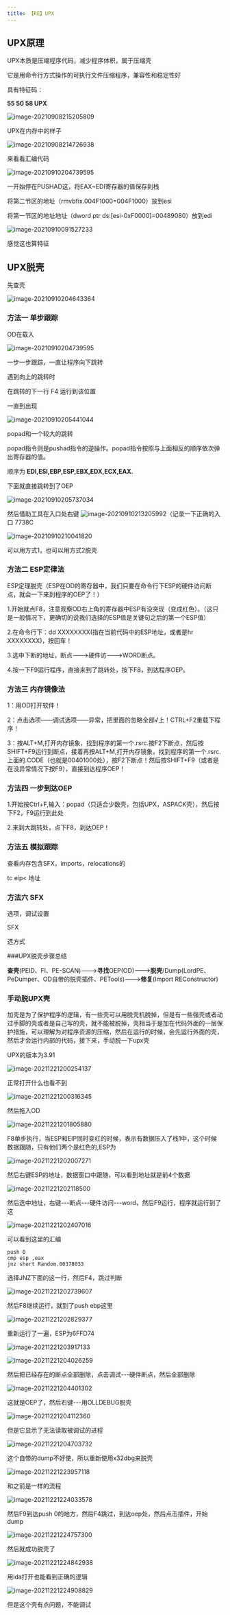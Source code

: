 ```yaml
---
title: 【RE】UPX
---
```




## UPX原理

UPX本质是压缩程序代码，减少程序体积，属于压缩壳

它是用命令行方式操作的可执行文件压缩程序，兼容性和稳定性好

具有特征码：

**55 50 58 UPX**

![image-20210908215205809](/images/UPX/image-20210908215205809.png)

UPX在内存中的样子

![image-20210908214726938](/images/UPX/image-20210908214726938.png)

来看看汇编代码

![image-20210910204739595](/images/UPX/image-20210910204739595.png)

一开始停在PUSHAD这，将EAX~EDI寄存器的值保存到栈

将第二节区的地址（rmvbfix.004F1000=004F1000）放到esi

将第一节区的地址地址（dword ptr ds:[esi-0xF0000]=00489080）放到edi

![image-20210910091527233](/images/UPX/image-20210910091527233.png)

感觉这也算特征

## UPX脱壳

先查壳

![image-20210910204643364](/images/UPX/image-20210910204643364.png)

### 方法一 单步跟踪

OD在载入

![image-20210910204739595](/images/UPX/image-20210910204739595.png)

一步一步跟踪，一直让程序向下跳转

遇到向上的跳转时

在跳转的下一行 F4 运行到该位置

一直到出现

![image-20210910205441044](/images/UPX/image-20210910205441044.png)

popad和一个较大的跳转

popad指令则是pushad指令的逆操作。popad指令按照与上面相反的顺序依次弹出寄存器的值。

顺序为 **EDI,ESI,EBP,ESP,EBX,EDX,ECX,EAX.**

下面就直接跳转到了OEP

![image-20210910205737034](/images/UPX/image-20210910205737034.png)

然后借助工具在入口处右键 ![image-20210910213205992](/images/UPX/image-20210910213205992.png)（记录一下正确的入口 7738C

![image-20210910210041820](/images/UPX/image-20210910210041820.png)

可以用方式1，也可以用方式2脱壳

### 方法二 ESP定律法

ESP定理脱壳（ESP在OD的寄存器中，我们只要在命令行下ESP的硬件访问断点，就会一下来到程序的OEP了！） 

1.开始就点F8，注意观察OD右上角的寄存器中ESP有没突现（变成红色）。（这只是一般情况下，更确切的说我们选择的ESP值是关键句之后的第一个ESP值） 

2.在命令行下：dd XXXXXXXX(指在当前代码中的ESP地址，或者是hr XXXXXXXX)，按回车！ 

3.选中下断的地址，断点--->硬件访--->WORD断点。 

4.按一下F9运行程序，直接来到了跳转处，按下F8，到达程序OEP。 

### 方法三 内存镜像法

1：用OD打开软件！ 

2：点击选项——调试选项——异常，把里面的忽略全部√上！CTRL+F2重载下程序！ 

3：按ALT+M,打开内存镜象，找到程序的第一个.rsrc.按F2下断点，然后按SHIFT+F9运行到断点，接着再按ALT+M,打开内存镜象，找到程序的第一个.rsrc.上面的.CODE（也就是00401000处），按F2下断点！然后按SHIFT+F9（或者是在没异常情况下按F9），直接到达程序OEP！ 

### **方法四 一步到达OEP** 

1.开始按Ctrl+F,输入：popad（只适合少数壳，包括UPX，ASPACK壳），然后按下F2，F9运行到此处 

2.来到大跳转处，点下F8，到达OEP！ 

### 方法五 模拟跟踪

查看内存包含SFX，imports，relocations的

tc eip< 地址

### 方法六 SFX

选项，调试设置

SFX

选方式



###UPX脱壳步骤总结

**查壳**(PEID、FI、PE-SCAN)--->**寻找**OEP(OD)--->**脱壳**/Dump(LordPE、PeDumper、OD自带的脱壳插件、PETools)--->**修复**(Import REConstructor) 





### 手动脱UPX壳

加壳是为了保护程序的逻辑，有一些壳可以用脱壳机脱掉，但是有一些强壳或者动过手脚的壳或者是自己写的壳，就不能被脱掉，壳相当于是加在代码外面的一层保护措施，可以理解为对程序资源的压缩，然后在运行的时候，会先运行外面的壳，然后才会运行内部的代码，接下来，手动脱一下upx壳



UPX的版本为3.91

![image-20211221200254137](/images/UPX/15.png)



正常打开什么也看不到

![image-20211221200316345](/images/UPX/16.png)



然后拖入OD

![image-20211221201805880](/images/UPX/17.png)



F8单步执行，当ESP和EIP同时变红的时候，表示有数据压入了栈1中，这个时候数据跟随，只有他们两个是红色的,ESP为

![image-20211221202007271](/images/UPX/18.png)



然后右键ESP的地址，数据窗口中跟随，可以看到地址就是前4个数据

![image-20211221202118500](/images/UPX/19.png)



然后选中地址，右键---断点---硬件访问---word，然后F9运行，程序就运行到了这

![image-20211221202407016](/images/UPX/20.png)



可以看到这里的汇编

```
push 0
cmp esp ,eax
jnz short Random.00378033
```



选择JNZ下面的这一行，然后F4，跳过判断

![image-20211221202739607](/images/UPX/21.png)



然后F8继续运行，就到了push ebp这里

![image-20211221202829377](/images/UPX/22.png)





重新运行了一遍，ESP为6FFD74

![image-20211221203917133](/images/UPX/23.png)



![image-20211221204026259](/images/UPX/24.png)



然后把已经存在的断点全部删除，点击调试---硬件断点，然后全部删除

![image-20211221204401302](/images/UPX/25.png)





这就是OEP了，然后右键---用OLLDEBUG脱壳

![image-20211221204112360](/images/UPX/26.png)



但是它显示了无法读取被调试的进程

![image-20211221204703732](/images/UPX/27.png)



这个自带的dump不好使，所以重新使用x32dbg来脱壳

![image-20211221223957118](/images/UPX/28.png)



和之前是一样的流程

![image-20211221224033578](/images/UPX/29.png)



然后F9到达push 0的地方，然后F4跳过，到达oep处，然后点击插件，开始dump



![image-20211221224757300](/images/UPX/30.png)



然后就成功脱壳了

![image-20211221224842938](/images/UPX/31.png)



用ida打开也能看到正确的逻辑

![image-20211221224908829](/images/UPX/32.png)



但是这个壳有点问题，不能调试

